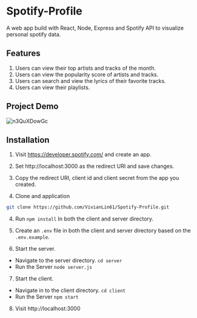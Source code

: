 # Spotify-Profile

A web app build with React, Node, Express and Spotify API to visualize personal spotify data.

## Features

1. Users can view their top artists and tracks of the month.
2. Users can view the popularity score of artists and tracks.
3. Users can search and view the lyrics of their favorite tracks.
4. Users can view their playlists.  

## Project Demo

![n3QuXDowGc](https://user-images.githubusercontent.com/33815743/126704105-d97066f7-ebcd-4083-8ed0-98e2215bd843.gif)

## Installation

1. Visit https://developer.spotify.com/ and create an app.

2. Set http://localhost:3000 as the redirect URI and save changes.

3. Copy the redirect URI, client id and client secret from the app you created.

3. Clone and application

``` bash
git clone https://github.com/VivianLin61/Spotify-Profile.git
```

4. Run ```npm install``` In both the client and server directory.

5. Create an ```.env``` file in both the client and server directory based on the ```.env.example```.

6. Start the server.
- Navigate to the server directory. `cd server`
- Run the Server `node server.js`
7. Start the client.
- Navigate in to the client directory. `cd client`
- Run the Server `npm start`

8. Visit http://localhost:3000
